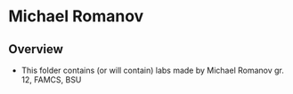 # Michael Romanov

## Overview
 - This folder contains (or will contain) labs made by Michael Romanov gr. 12, FAMCS, BSU
